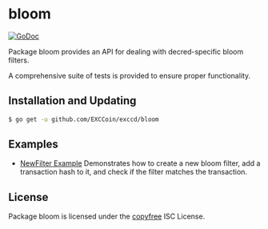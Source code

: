 bloom
=====

[![GoDoc](http://img.shields.io/badge/godoc-reference-blue.svg)](http://godoc.org/github.com/EXCCoin/exccd/bloom)

Package bloom provides an API for dealing with decred-specific bloom filters.

A comprehensive suite of tests is provided to ensure proper functionality.

## Installation and Updating

```bash
$ go get -u github.com/EXCCoin/exccd/bloom
```

## Examples

* [NewFilter Example](https://godoc.org/github.com/EXCCoin/exccd/bloom#example-package--NewFilter)
  Demonstrates how to create a new bloom filter, add a transaction hash to it,
  and check if the filter matches the transaction.

## License

Package bloom is licensed under the [copyfree](http://copyfree.org) ISC
License.
